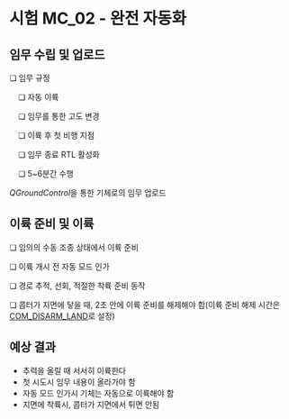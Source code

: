 # 시험 MC_02 - 완전 자동화

## 임무 수립 및 업로드

❏ 임무 규정

&nbsp;&nbsp;&nbsp;&nbsp;❏ 자동 이륙

&nbsp;&nbsp;&nbsp;&nbsp;❏ 임무를 통한 고도 변경

&nbsp;&nbsp;&nbsp;&nbsp;❏ 이륙 후 첫 비행 지점

&nbsp;&nbsp;&nbsp;&nbsp;❏ 임무 종료 RTL 활성화

&nbsp;&nbsp;&nbsp;&nbsp;❏ 5~6분간 수행

*QGroundControl*을 통한 기체로의 임무 업로드

## 이륙 준비 및 이륙

❏ 임의의 수동 조종 상태에서 이륙 준비

❏ 이륙 개시 전 자동 모드 인가

❏ 경로 추적, 선회, 적절한 착륙 준비 동작

❏ 콥터가 지면에 닿을 때, 2초 안에 이륙 준비를 해제해야 함(이륙 준비 해제 시간은 [COM_DISARM_LAND](../advanced/parameter_reference.md#COM_DISARM_LAND)로 설정)

## 예상 결과

- 추력을 올릴 때 서서히 이륙한다
- 첫 시도시 임무 내용이 올라가야 함
- 자동 모드 인가시 기체는 자동으로 이륙해야 함
- 지면에 착륙시, 콥터가 지면에서 튀면 안됨

<!-- 
MC_002 - Full autonomous

-   Make sure the auto-disarm is enabled
-   QGC open test1_mission.plan and sync to the vehicle
-   Takeoff from QGC start mission slider
-   Check the vehicle completes the mission
-   Let the vehicle to auto land, take manual control if needed and explain the reason in log description.
-   Check the vehicle disarms by itself.
-->